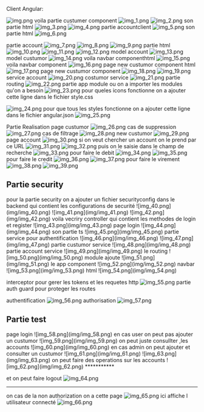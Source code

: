 Client Angular:

![img.png](img/img.png)
voila partie custumer component
![img_1.png](img/img_1.png)
![img_2.png](img/img_2.png)
son partie html
![img_3.png](img/img_3.png)
![img_4.png](img/img_4.png)
partie accountclient
![img_5.png](img/img_5.png)
son partie html
![img_6.png](img/img_6.png)

partie account
![img_7.png](img/img_7.png)
![img_8.png](img/img_8.png)
![img_9.png](img/img_9.png)
partie html
![img_10.png](img/img_10.png)
![img_11.png](img/img_11.png)
![img_12.png](img/img_12.png)
model account
![img_13.png](img/img_13.png)
model custumor
![img_14.png](img/img_14.png)
voila navbar componenthtml
![img_15.png](img/img_15.png)
voila navbar component
![img_16.png](img/img_16.png)
page new custumor component html
![img_17.png](img/img_17.png)
page new custumor component
![img_18.png](img/img_18.png)
![img_19.png](img/img_19.png)
service account
![img_20.png](img/img_20.png)
costumor service
![img_21.png](img/img_21.png)
partie routing 
![img_22.png](img/img_22.png)
partie app module ou on a importer les modules qu'on a besoin
![img_23.png](img/img_23.png)
pour queles icons fonctionne on a ajouter cette ligne dans le fichier style.css

![img_24.png](img/img_24.png)
pour que tous les styles fonctionne on a ajouter cette ligne dans le fichier angular.json
![img_25.png](img/img_25.png)

Partie Realisation
page custumor
![img_26.png](img/img_26.png)
cas de suppression
![img_27.png](img/img_27.png)
cas de filtrage
![img_28.png](img/img_28.png)
new custumor
![img_29.png](img/img_29.png)
page account
![img_30.png](img/img_30.png)
si on veut chercher un account on le prend par ce URL
![img_31.png](img/img_31.png)
![img_32.png](img/img_32.png)
puis on le saisie dans le champ de recherche
![img_33.png](img/img_33.png)
pour faire le debit
![img_34.png](img/img_34.png)
![img_35.png](img/img_35.png)
pour faire le credit
![img_36.png](img/img_36.png)
![img_37.png](img/img_37.png)
pour faire le virement
![img_38.png](img/img_38.png)
![img_39.png](img/img_39.png)
<h2>
Partie security</h2>
pour la partie security on a ajouter un fichier securityconfig dans le backend qui contient les configurations de securité
![img_40.png](img/img_40.png)
![img_41.png](img/img_41.png)
![img_42.png](img/img_42.png)
voila vecriry controller  qui contient les methodes de login et register
![img_43.png](img/img_43.png)
page login
![img_44.png](img/img_44.png)
son partie ts
![img_45.png](img/img_45.png)
partie service pour authentification
![img_46.png](img/img_46.png)
![img_47.png](img/img_47.png)
partie custumor service
![img_48.png](img/img_48.png)
partie account service
![img_49.png](img/img_49.png)
le routing
![img_50.png](img/img_50.png)
module ajoute 
![img_51.png](img/img_51.png)
le app component 
![img_52.png](img/img_52.png)
navbar
![img_53.png](img/img_53.png)
html
![img_54.png](img/img_54.png)

interceptor pour gerer les tokens et les requetes http
![img_55.png](img/img_55.png)
partie auth guard pour proteger les routes

authentification
![img_56.png](img/img_56.png)
authorisation
![img_57.png](img/img_57.png)

<h2>Partie test</h2>
page login 
![img_58.png](img/img_58.png)
en cas user
on peut pas ajouter un custumor
![img_59.png](img/img_59.png)
on peut juste consullter ,les accounts 
![img_60.png](img/img_60.png)
en cas admin
on peut ajouter et consulter  un custumor
![img_61.png](img/img_61.png)
![img_63.png](img/img_63.png)
on peut faire des operations sur les accounts
![img_62.png](img/img_62.png)
***********


et on peut faire logout
![img_64.png](img/img_64.png)
**************

on cas de la non authorization on a cette page
![img_65.png](img/img_65.png)
ici affiche l utilisateur connecté
![img_66.png](img/img_66.png)





